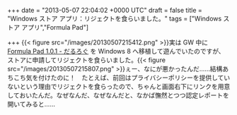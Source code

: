 
+++
date = "2013-05-07 22:04:02 +0000 UTC"
draft = false
title = "Windows ストア アプリ：リジェクトを食らいました。"
tags = ["Windows ストア アプリ","Formula Pad"]

+++
{{< figure src="/images/20130507215412.png"  >}}実は GW 中に <a href="https://blog.daruyanagi.jp/entry/2013/05/02/021238">Formula Pad 1.0.1 - だるろぐ</a> を Windows 8 へ移植して遊んでいたのですが、ストアに申請してリジェクトを食らいました。{{< figure src="/images/20130507215807.png"  >}}ぇー、なにが悪かったんだ……結構あちこち気を付けたのに！　たとえば、前回はプライバシーポリシーを提供していないという理由でリジェクトを食らったので、ちゃんと画面右下にリンクを用意しておいたんだ。なぜなんだ、なぜなんだと、なかば憮然とつつ認定レポートを開いてみると……


